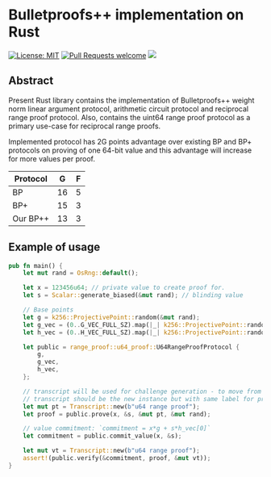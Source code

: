# Bulletproofs++ implementation on Rust

[![License: MIT](https://img.shields.io/badge/License-MIT-yellow.svg)](https://opensource.org/licenses/MIT)
[![Pull Requests welcome](https://img.shields.io/badge/PRs-welcome-ff69b4.svg?style=flat-square)](https://github.com/distributed-lab/bp-pp/issues)
<a href="https://github.com/distributed-lab/bp-pp">
<img src="https://img.shields.io/github/stars/distributed-lab/bp-pp?style=social"/>
</a>

## Abstract

Present Rust library contains the implementation of Bulletproofs++ weight norm linear argument protocol, arithmetic
circuit protocol and reciprocal range proof protocol. Also, contains the uint64 range proof protocol as a primary
use-case for reciprocal range proofs.

Implemented protocol has 2G points advantage over existing BP and BP+ protocols on proving of one 64-bit value and this
advantage will increase for more values per proof.

| Protocol | G  | F |
|----------|----|---|
| BP       | 16 | 5 |
| BP+      | 15 | 3 |
| Our BP++ | 13 | 3 |

## Example of usage

```rust
pub fn main() {
    let mut rand = OsRng::default();

    let x = 123456u64; // private value to create proof for.
    let s = Scalar::generate_biased(&mut rand); // blinding value

    // Base points
    let g = k256::ProjectivePoint::random(&mut rand);
    let g_vec = (0..G_VEC_FULL_SZ).map(|_| k256::ProjectivePoint::random(&mut rand)).collect::<Vec<ProjectivePoint>>();
    let h_vec = (0..H_VEC_FULL_SZ).map(|_| k256::ProjectivePoint::random(&mut rand)).collect::<Vec<ProjectivePoint>>();

    let public = range_proof::u64_proof::U64RangeProofProtocol {
        g,
        g_vec,
        h_vec,
    };

    // transcript will be used for challenge generation - to move from interactive to non-interactive protocol.
    // transcript should be the new instance but with same label for prover and verifier. 
    let mut pt = Transcript::new(b"u64 range proof");
    let proof = public.prove(x, &s, &mut pt, &mut rand);

    // value commitment: `commitment = x*g + s*h_vec[0]`
    let commitment = public.commit_value(x, &s);

    let mut vt = Transcript::new(b"u64 range proof");
    assert!(public.verify(&commitment, proof, &mut vt));
}
```